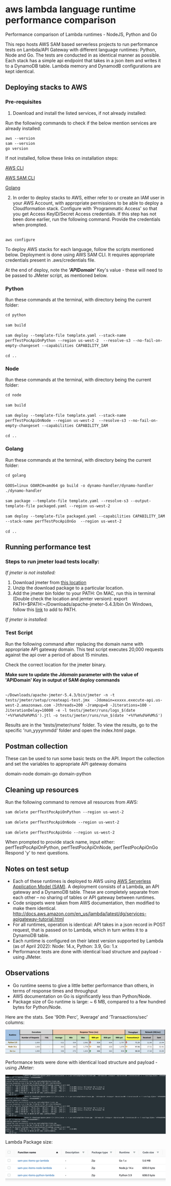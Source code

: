 # aws lambda language runtime performance comparison
 Performance comparison of Lambda runtimes - NodeJS, Python and Go


This repo hosts AWS SAM based serverless projects to run performance tests on Lambda/API Gateway with different language runtimes: Python, Node and Go. 
The tests are conducted in as identical manner as possible. Each stack has a simple api endpoint that takes in a json item and writes it to a DynamoDB table.
Lambda memory and DynamodB configurations are kept identical.

## Deploying stacks to AWS

### Pre-requisites
1. Download and install the listed services, if not already installed:

Run the following commands to check if the below mention services are already installed:

```
aws --version
sam --version
go version

```

If not installed, follow these links on installation steps:

[AWS CLI](https://docs.aws.amazon.com/cli/latest/userguide/install-cliv2-mac.html)

[AWS SAM CLI](https://docs.aws.amazon.com/serverless-application-model/latest/developerguide/serverless-sam-cli-install.html)

[Golang](https://go.dev/doc/install)


2. In order to deploy stacks to AWS, either refer to or create an IAM user in your AWS Account, with appropriate permissions to be able to deploy a Cloudformation stack. Configure with 'Programmatic Access' so that you get Access KeyID/Secret Access credentials. If this step has not been done earlier, run the following command. Provide the credentials when prompted.

```

aws configure

```

To deploy AWS stacks for each language, follow the scripts mentioned below. Deployment is done using AWS SAM CLI. It requires appropriate credentials present in .aws/credentials file. 

At the end of deploy, note the ***'APIDomain'*** Key's value - these will need to be passed to JMeter script, as mentioned below.


### Python

Run these commands at the terminal, with directory being the current folder:

```
cd python

sam build

sam deploy --template-file template.yaml --stack-name perfTestPocApiOnPython --region us-west-2  --resolve-s3 --no-fail-on-empty-changeset --capabilities CAPABILITY_IAM 

cd ..

```
### Node

Run these commands at the terminal, with directory being the current folder:

```
cd node

sam build

sam deploy --template-file template.yaml --stack-name perfTestPocApiOnNode --region us-west-2  --resolve-s3 --no-fail-on-empty-changeset --capabilities CAPABILITY_IAM 

cd ..

```


### Golang

Run these commands at the terminal, with directory being the current folder:

```
cd golang

GOOS=linux GOARCH=amd64 go build -o dynamo-handler/dynamo-handler ./dynamo-handler

sam package --template-file template.yaml --resolve-s3 --output-template-file packaged.yaml --region us-west-2

sam deploy --template-file packaged.yaml --capabilities CAPABILITY_IAM --stack-name perfTestPocApiOnGo  --region us-west-2

cd ..

```



## Running performance test

### Steps to run jmeter load tests locally: 

_If jmeter is not installed:_
1. Download jmeter from [this location](https://jmeter.apache.org/download_jmeter.cgi)
2. Unzip the download package to a particular location. 
3. Add the jmeter bin folder to your PATH:
   On  MAC, run this in terminal (Double check the location and jemter version): export PATH=$PATH:~/Downloads/apache-jmeter-5.4.3/bin
   On Windows, follow this [link](https://stackoverflow.com/a/44272417) to add to PATH.


_If jmeter is installed:_

### Test Script

Run the following command after replacing the domain name with appropriate API gateway domain.
This test script executes 20,000 requests against the api over a period of about 15 minutes. 

Check the correct location for the jmeter binary.

__Make sure to update the *Jdomain* parameter with the value of 'APIDomain' Key in output of SAM deploy commands__ 

```

~/Downloads/apache-jmeter-5.4.3/bin/jmeter -n -t tests/jmeter/setup/createapi-test.jmx  -Jdomain=xxxxx.execute-api.us-west-2.amazonaws.com -Jthreads=200 -Jrampup=0 -Jiterations=100 -JiterationDelay=10000 -e -l tests/jmeter/runs/logs_$(date '+%Y%m%d%H%M%S').jtl -o tests/jmeter/runs/run_$(date '+%Y%m%d%H%M%S')

```

Results are in the 'tests/jmeter/runs' folder. To view the results, go to the specific 'run_yyyymmdd' folder and open the index.html page.

## Postman collection
These can be used to run some basic tests on the API.
Import the collection and set the variables to appropriate API gateway domains

domain-node
domain-go
domain-python


## Cleaning up resources

Run the following command to remove all resources from AWS:

```
sam delete perfTestPocApiOnPython --region us-west-2

sam delete perfTestPocApiOnNode --region us-west-2

sam delete perfTestPocApiOnGo --region us-west-2

```

When prompted to provide stack name, input either: perfTestPocApiOnPython, perfTestPocApiOnNode, perfTestPocApiOnGo
Respond 'y' to next questions.
 

## Notes on test setup
 
 - Each of these runtimes is deployed to AWS using [AWS Serverless Application Model (SAM)](https://docs.aws.amazon.com/serverless-application-model/latest/developerguide/what-is-sam.html). A deployment consists of a Lambda, an API gateway and a DynamoDB table. These are completely separate from each other – no sharing of tables or API gateway between runtimes.
 - Code snippets were taken from AWS documentation, then modified to make them identical. http://docs.aws.amazon.com/en_us/lambda/latest/dg/services-apigateway-tutorial.html
 - For all runtimes, operation is identical: API takes in a json record in POST request, that is passed on to Lambda, which in turn writes it to a DynamoDB table.
 - Each runtime is configured on their latest version supported by Lambda (as of April 2022): Node: 14.x, Python: 3.9, Go: 1.x
 - Performance tests are done with identical load structure and payload - using JMeter.

## Observations

 - Go runtime seems to give a little better performance than others, in terms of response times and throughput
 - AWS documentation on Go is significantly less than Python/Node.
 - Package size of Go runtime is large: ~ 6 MB, compared to a few hundred bytes for Python/Node. 
 
 
Here are the stats. See '90th Perc', ‘Average’ and ‘Transactions/sec’ columns:

![Performance run statistics](https://github.com/ashankz/lambda-runtime-perf/blob/main/tests/jmeter/images/testrun-20220314.png?raw=true)

 
Performance tests were done with identical load structure and payload - using JMeter:
 

![JMeter run](https://github.com/ashankz/lambda-runtime-perf/blob/main/tests/jmeter/images/jmeter-run-20220314.png?raw=true)


Lambda Package size:

![Lambda packages](https://github.com/ashankz/lambda-runtime-perf/blob/main/tests/jmeter/images/lambda-size-20220314.png?raw=true)



